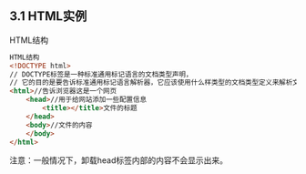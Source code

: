 ## 3.1 HTML实例

HTML结构

```html
HTML结构
<!DOCTYPE html>
// DOCTYPE标签是一种标准通用标记语言的文档类型声明，
// 它的目的是要告诉标准通用标记语言解析器，它应该使用什么样类型的文档类型定义来解析文档
<html>//告诉浏览器这是一个网页
	<head>//用于给网站添加一些配置信息
    	<title></title>文件的标题		  
	</head>
	<body>//文件的内容
	</body>
</html>	
```

注意：一般情况下，卸载head标签内部的内容不会显示出来。